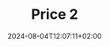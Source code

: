 ---
title: "Price 2"
date: 2024-08-04T12:07:11+02:00
tags: []
featured_image: ""
description: ""
params:
    subtitle: ""
---
